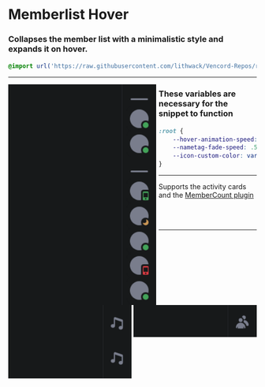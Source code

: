 
# Memberlist Hover
### Collapses the member list with a minimalistic style and expands it on hover.
```css
@import url('https://raw.githubusercontent.com/lithwack/Vencord-Repos/refs/heads/main/Memberlist%20Hover');
```
---

<img align="left" width="300" src="Images/Memberlist.gif"> <img align="left" width="5" height="380" src="Images/gap.png">

### These variables are necessary for the snippet to function
```css
:root {
    --hover-animation-speed: 0.3s;
    --nametag-fade-speed: .5s ease-in;
    --icon-custom-color: var(--channels-default);
}
```

---
Supports the activity cards and the [MemberCount plugin](https://vencord.dev/plugins/MemberCount)
<p>
    <img align="left" width="250" src="Images/Activity-Cards.gif" >
    <p>
    <img align="right" width="250" src="Images/MemberCount.gif" >
</p>
&nbsp;&nbsp;&nbsp;&nbsp;&nbsp;&nbsp;&nbsp;&nbsp;&nbsp;&nbsp;&nbsp;&nbsp;&nbsp;&nbsp;&nbsp;&nbsp;&nbsp;&nbsp;&nbsp;&nbsp;&nbsp;&nbsp;&nbsp;&nbsp;&nbsp;&nbsp;&nbsp;&nbsp;&nbsp;&nbsp;&nbsp;&nbsp;&nbsp;&nbsp;&nbsp;&nbsp;&nbsp;&nbsp;&nbsp;&nbsp;&nbsp;&nbsp;&nbsp;&nbsp;&nbsp;&nbsp;&nbsp;&nbsp;&nbsp;&nbsp;&nbsp;&nbsp;&nbsp;&nbsp;&nbsp;&nbsp;&nbsp;&nbsp;&nbsp;&nbsp;&nbsp;&nbsp;&nbsp;

---
